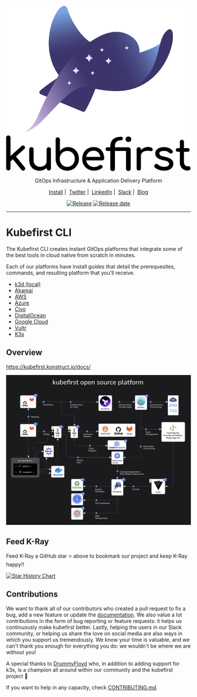 <!-- markdownlint-disable MD041 -->
<p align="center">
  <picture>
    <source media="(prefers-color-scheme: dark)" srcset="images/kubefirst-light.svg" alt="Kubefirst Logo">
    <img alt="" src="images/kubefirst.svg">
  </picture>
</p>
<p align="center">
  GitOps Infrastructure & Application Delivery Platform
</p>

<p align="center">
  <a href="https://kubefirst.konstruct.io/docs/">Install</a>&nbsp;|&nbsp;
  <a href="https://twitter.com/kubefirst">Twitter</a>&nbsp;|&nbsp;
  <a href="https://www.linkedin.com/company/kubefirst">LinkedIn</a>&nbsp;|&nbsp;
  <a href="https://join.slack.com/t/kubefirst/shared_invite/zt-r0r9cfts-OVnH0ooELDLm9n9p2aU7fw">Slack</a>&nbsp;|&nbsp;
  <a href="https://blog.konstruct.io">Blog</a>
</p>

<p align="center">
  <a href="https://github.com/konstructio/kubefirst/releases"><img title="Release" src="https://img.shields.io/github/v/release/kubefirst/kubefirst"/></a>
  <!-- <a href=""><img title="Docker builds" src="https://img.shields.io/docker/automated/kubeshop/tracetest"/></a> -->
  <a href="https://github.com/konstructio/kubefirst/releases"><img title="Release date" src="https://img.shields.io/github/release-date/kubefirst/kubefirst"/></a>
</p>

---

# Kubefirst CLI

The Kubefirst CLI creates instant GitOps platforms that integrate some of the best tools in cloud native from scratch in minutes.

Each of our platforms have install guides that detail the prerequesites, commands, and resulting platform that you'll receive.

- [k3d (local)](https://kubefirst.konstruct.io/docs/k3d/overview)
- [Akamai](https://docs.kubefirst.io/akamai/overview)
- [AWS](https://kubefirst.konstruct.io/docs/aws/overview)
- [Azure](https://docs.kubefirst.io/azure/overview)
- [Civo](https://kubefirst.konstruct.io/docs/civo/overview)
- [DigitalOcean](https://kubefirst.konstruct.io/docs/do/overview)
- [Google Cloud](https://kubefirst.konstruct.io/docs/gcp/overview)
- [Vultr](https://kubefirst.konstruct.io/docs/vultr/overview)
- [K3s](https://kubefirst.konstruct.io/docs/k3s/overview)

## Overview

<https://kubefirst.konstruct.io/docs/>

![kubefirst architecture diagram](images/kubefirst-arch.png)

## Feed K-Ray

Feed K-Ray a GitHub star ⭐ above to bookmark our project and keep K-Ray happy!!

[![Star History Chart](https://api.star-history.com/svg?repos=kubefirst/kubefirst&type=Date)](https://star-history.com/#kubefirst/kubefirst&Date)

## Contributions

We want to thank all of our contributors who created a pull request to fix a bug, add a new feature or update the [documentation](https://github.com/konstructio/kubefirst-docs/). We also value a lot contributions in the form of bug reporting or feature requests: it helps us continuously make kubefirst better. Lastly, helping the users in our Slack community, or helping us share the love on social media are also ways in which you support us tremendously. We know your time is valuable, and we can't thank you enough for everything you do: we wouldn't be where we are without you!

A special thanks to [DrummyFloyd](https://github.com/DrummyFloyd) who, in addition to adding support for k3s, is a champion all around within our community and the kubefirst project 🫶

If you want to help in any capacity, check [CONTRIBUTING.md](CONTRIBUTING.md).
